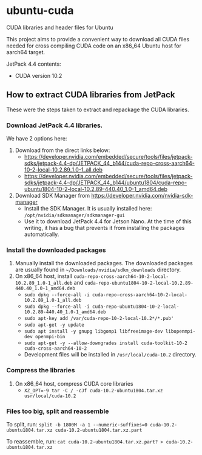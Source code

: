 # ubuntu-cuda
CUDA libraries and header files for Ubuntu

This project aims to provide a convenient way to download all CUDA files needed for cross compiling CUDA code on an x86_64 Ubuntu host for aarch64 target.

JetPack 4.4 contents:
- CUDA version 10.2

## How to extract CUDA libraries from JetPack

These were the steps taken to extract and repackage the CUDA libraries.

### Download JetPack 4.4 libraries.

We have 2 options here:
1. Download from the direct links below:
   -  https://developer.nvidia.com/embedded/secure/tools/files/jetpack-sdks/jetpack-4.4-dp/JETPACK_44_b144/cuda-repo-cross-aarch64-10-2-local-10.2.89_1.0-1_all.deb
   -  https://developer.nvidia.com/embedded/secure/tools/files/jetpack-sdks/jetpack-4.4-dp/JETPACK_44_b144/ubuntu1804/cuda-repo-ubuntu1804-10-2-local-10.2.89-440.40_1.0-1_amd64.deb
2. Download SDK Manager from https://developer.nvidia.com/nvidia-sdk-manager
   - Install the SDK Manager. It is usually installed here: `/opt/nvidia/sdkmanager/sdkmanager-gui`
   - Use it to download JetPack 4.4 for Jetson Nano. At the time of this writing, it has a bug that prevents it from installing the packages automatically.

### Install the downloaded packages

1. Manually install the downloaded packages. The downloaded packages are usually found in `~/Downloads/nvidia/sdkm_downloads` directory.
2. On x86_64 host, install `cuda-repo-cross-aarch64-10-2-local-10.2.89_1.0-1_all.deb` and `cuda-repo-ubuntu1804-10-2-local-10.2.89-440.40_1.0-1_amd64.deb`
   - `sudo dpkg --force-all -i cuda-repo-cross-aarch64-10-2-local-10.2.89_1.0-1_all.deb`
   - `sudo dpkg --force-all -i cuda-repo-ubuntu1804-10-2-local-10.2.89-440.40_1.0-1_amd64.deb`
   - `sudo apt-key add /var/cuda-repo-10-2-local-10.2*/*.pub'`
   - `sudo apt-get -y update`
   - `sudo apt install -y gnupg libgomp1 libfreeimage-dev libopenmpi-dev openmpi-bin`
   - `sudo apt-get -y --allow-downgrades install cuda-toolkit-10-2 cuda-cross-aarch64-10-2`
   - Development files will be installed in `/usr/local/cuda-10.2` directory.

### Compress the libraries

1. On x86_64 host, compress CUDA core libraries
   - `XZ_OPT=-9 tar -C / -cJf cuda-10.2-ubuntu1804.tar.xz usr/local/cuda-10.2`



### Files too big, split and reassemble

To split, run: `split -b 1800M -a 1 --numeric-suffixes=0 cuda-10.2-ubuntu1804.tar.xz cuda-10.2-ubuntu1804.tar.xz.part`

To reassemble, run: `cat cuda-10.2-ubuntu1804.tar.xz.part? > cuda-10.2-ubuntu1804.tar.xz`
